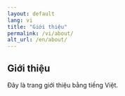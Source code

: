 ```yaml
---
layout: default
lang: vi
title: "Giới thiệu"
permalink: /vi/about/
alt_url: /en/about/
---
```

## Giới thiệu

Đây là trang giới thiệu bằng tiếng Việt.
